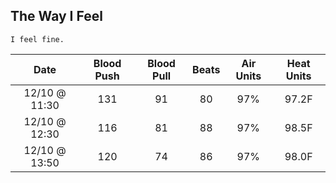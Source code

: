 ## The Way I Feel

```text
I feel fine.
```

| Date          | Blood Push | Blood Pull | Beats     | Air Units | Heat Units |
| :---------------: | :---------------:  | :---------------:  | :---------------: | :---------------: | :---------------:  |
| 12/10 @ 11:30 | 131        | 91         | 80        | 97%       | 97.2F      |
| 12/10 @ 12:30 | 116        | 81         | 88        | 97%       | 98.5F      |
| 12/10 @ 13:50 | 120        | 74         | 86        | 97%       | 98.0F      |
